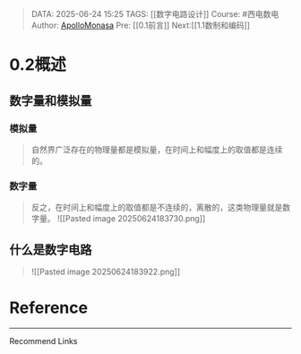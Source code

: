 > DATA: 2025-06-24 15:25
> TAGS: [[数字电路设计]]
> Course: #西电数电 
> Author: [ApolloMonasa](https://github.com/ApolloMonasa)
> Pre: [[0.1前言]]
> Next:[[1.1数制和编码]]


# 0.2概述
## 数字量和模拟量
### 模拟量
>自然界广泛存在的物理量都是模拟量，在时间上和幅度上的取值都是连续的。
### 数字量
>反之，在时间上和幅度上的取值都是不连续的，离散的，这类物理量就是数字量。
>![[Pasted image 20250624183730.png]]

## 什么是数字电路
>![[Pasted image 20250624183922.png]]
# Reference


---
Recommend Links
